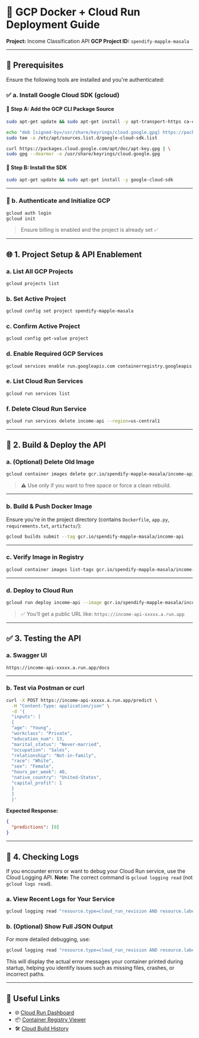 # 🚀 GCP Docker + Cloud Run Deployment Guide

**Project:** Income Classification API
**GCP Project ID:** `spendify-mapple-masala`

---

## 📌 Prerequisites

Ensure the following tools are installed and you're authenticated:

### ✅ a. Install Google Cloud SDK (gcloud)

#### 🧱 Step A: Add the GCP CLI Package Source

```bash
sudo apt-get update && sudo apt-get install -y apt-transport-https ca-certificates gnupg
```

```bash
echo "deb [signed-by=/usr/share/keyrings/cloud.google.gpg] https://packages.cloud.google.com/apt cloud-sdk main" | \
sudo tee -a /etc/apt/sources.list.d/google-cloud-sdk.list
```

```bash
curl https://packages.cloud.google.com/apt/doc/apt-key.gpg | \
sudo gpg --dearmor -o /usr/share/keyrings/cloud.google.gpg
```

#### 🧱 Step B: Install the SDK

```bash
sudo apt-get update && sudo apt-get install -y google-cloud-sdk
```

---

### 🔐 b. Authenticate and Initialize GCP

```bash
gcloud auth login
gcloud init
```

> Ensure billing is enabled and the project is already set ✅

---

## 🌐 1. Project Setup & API Enablement

### a. List All GCP Projects

```bash
gcloud projects list
```

### b. Set Active Project

```bash
gcloud config set project spendify-mapple-masala
```

### c. Confirm Active Project

```bash
gcloud config get-value project
```

### d. Enable Required GCP Services

```bash
gcloud services enable run.googleapis.com containerregistry.googleapis.com cloudbuild.googleapis.com
```

### e. List Cloud Run Services

```bash
gcloud run services list
```

### f. Delete Cloud Run Service

```bash
gcloud run services delete income-api --region=us-central1
```

---

## 📄 2. Build & Deploy the API

### a. (Optional) Delete Old Image

```bash
gcloud container images delete gcr.io/spendify-mapple-masala/income-api --quiet
```

> ⚠️ Use only if you want to free space or force a clean rebuild.

---

### b. Build & Push Docker Image

Ensure you're in the project directory (contains `Dockerfile`, `app.py`, `requirements.txt`, `artifacts/`):

```bash
gcloud builds submit --tag gcr.io/spendify-mapple-masala/income-api
```

---

### c. Verify Image in Registry

```bash
gcloud container images list-tags gcr.io/spendify-mapple-masala/income-api
```

---

### d. Deploy to Cloud Run

```bash
gcloud run deploy income-api --image gcr.io/spendify-mapple-masala/income-api --platform managed --region us-central1 --allow-unauthenticated --memory 1Gi
```

> ✅ You’ll get a public URL like:
> `https://income-api-xxxxx.a.run.app`

---

## ✅ 3. Testing the API

### a. Swagger UI

```plaintext
https://income-api-xxxxx.a.run.app/docs
```

---

### b. Test via Postman or curl

```bash
curl -X POST https://income-api-xxxxx.a.run.app/predict \
  -H "Content-Type: application/json" \
  -d '{
  "inputs": [
  {
  "age": "Young",
  "workclass": "Private",
  "education_num": 13,
  "marital_status": "Never-married",
  "occupation": "Sales",
  "relationship": "Not-in-family",
  "race": "White",
  "sex": "Female",
  "hours_per_week": 40,
  "native_country": "United-States",
  "capital_profit": 1
  }
  ]
  }'
```

**Expected Response:**

```json
{
  "predictions": [0]
}
```

---

## 📝 4. Checking Logs

If you encounter errors or want to debug your Cloud Run service, use the Cloud Logging API.
**Note:** The correct command is `gcloud logging read` (not `gcloud logs read`).

### a. View Recent Logs for Your Service

```bash
gcloud logging read "resource.type=cloud_run_revision AND resource.labels.service_name=income-api" --project=spendify-mapple-masala --limit=50 --freshness=1h --format="value(textPayload)"
```

### b. (Optional) Show Full JSON Output

For more detailed debugging, use:

```bash
gcloud logging read "resource.type=cloud_run_revision AND resource.labels.service_name=income-api" --project=spendify-mapple-masala --limit=50 --freshness=1h --format=json
```

This will display the actual error messages your container printed during startup, helping you identify issues such as missing files, crashes, or incorrect paths.

---

## 🔗 Useful Links

* 🌐 [Cloud Run Dashboard](https://console.cloud.google.com/run?project=spendify-mapple-masala)
* 📦 [Container Registry Viewer](https://console.cloud.google.com/gcr/images/spendify-mapple-masala)
* 🛠 [Cloud Build History](https://console.cloud.google.com/cloud-build/builds?project=spendify-mapple-masala)